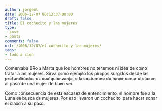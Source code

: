 ```yaml
---
author: jorgeml
date: 2006-12-07 00:13:37+00:00
draft: false
title: El cochecito y las mujeres
type: 
- post
- posts
comments: false
url: /2006/12/07/el-cochecito-y-las-mujeres/
tags:
- todo a cien
---
```


Comentaba BRo a Marta que los hombres no tenemos ni idea de como tratar a las mujeres. Sirva como ejemplo los piropos surgidos desde las profundidades de cualquier zanja, o la costumbre de hacer sonar el claxon al paso de una mujer de buen ver.

Como consecuencia de esta escasez de entendimiento, el hombre fue a la Luna en busca de mujeres. Por eso llevaron un cochecito, para hacer sonar el claxon a su paso.
